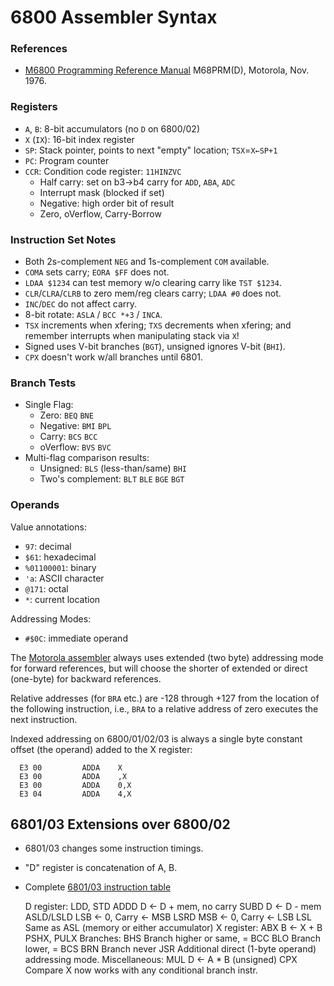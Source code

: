 6800 Assembler Syntax
=====================

### References

- [M6800 Programming Reference Manual][6800ref] M68PRM(D), Motorola, Nov. 1976.

### Registers

- `A`, `B`: 8-bit accumulators (no `D` on 6800/02)
- `X` (`IX`): 16-bit index register
- `SP`: Stack pointer, points to next "empty" location; `TSX`=`X←SP+1`
- `PC`: Program counter
- `CCR`: Condition code register: `11HINZVC`
  - Half carry: set on b3→b4 carry for `ADD`, `ABA`, `ADC`
  - Interrupt mask (blocked if set)
  - Negative: high order bit of result
  - Zero, oVerflow, Carry-Borrow

### Instruction Set Notes

- Both 2s-complement `NEG` and 1s-complement `COM` available.
- `COMA` sets carry; `EORA $FF` does not.
- `LDAA $1234` can test memory w/o clearing carry like `TST $1234`.
- `CLR`/`CLRA`/`CLRB` to zero mem/reg clears carry; `LDAA #0` does not.
- `INC`/`DEC` do not affect carry.
- 8-bit rotate: `ASLA` / `BCC *+3` / `INCA`.
- `TSX` increments when xfering; `TXS` decrements when xfering;
  and remember interrupts when manipulating stack via `X`!
- Signed uses V-bit branches (`BGT`), unsigned ignores V-bit (`BHI`).
- `CPX` doesn't work w/all branches until 6801.

### Branch Tests

- Single Flag:
  - Zero: `BEQ` `BNE`
  - Negative: `BMI` `BPL`
  - Carry: `BCS` `BCC`
  - oVerflow: `BVS` `BVC`
- Multi-flag comparison results:
  - Unsigned: `BLS` (less-than/same) `BHI`
  - Two's complement: `BLT` `BLE` `BGE` `BGT`

### Operands

Value annotations:
- `97`: decimal
- `$61`: hexadecimal
- `%01100001`: binary
- `'a`: ASCII character
- `@171`: octal
- `*`: current location

Addressing Modes:
- `#$0C`: immediate operand

The [Motorola assembler][masm] always uses extended (two byte)
addressing mode for forward references, but will choose the shorter of
extended or direct (one-byte) for backward references.

Relative addresses (for `BRA` etc.) are -128 through +127 from the
location of the following instruction, i.e., `BRA` to a relative
address of zero executes the next instruction.

Indexed addressing on 6800/01/02/03 is always a single byte constant
offset (the operand) added to the X register:

      E3 00         ADDA    X
      E3 00         ADDA    ,X
      E3 00         ADDA    0,X
      E3 04         ADDA    4,X


6801/03 Extensions over 6800/02
-----------------------------------

- 6801/03 changes some instruction timings.
- "D" register is concatenation of A, B.
- Complete [6801/03 instruction table][6801inst]

    D register:
      LDD, STD
      ADDD          D ← D + mem, no carry
      SUBD          D ← D - mem
      ASLD/LSLD     LSB ← 0, Carry ← MSB
      LSRD          MSB ← 0, Carry ← LSB
      LSL           Same as ASL (memory or either accumulator)
    X register:
      ABX           B ← X + B
      PSHX, PULX
    Branches:
      BHS       Branch higher or same, = BCC
      BLO       Branch lower, = BCS
      BRN       Branch never
      JSR       Additional direct (1-byte operand) addressing mode.
    Miscellaneous:
      MUL       D ← A * B (unsigned)
      CPX       Compare X now works with any conditional branch instr.


<!-------------------------------------------------------------------->
[6800ref]: https://archive.org/stream/bitsavers_motorola68rammingReferenceManualM68PRMDNov76_6944968#page/n0/mode/1up
[6801inst]: https://archive.org/stream/bitsavers_motorola68ReferenceManualMay84_19173732#page/n98/mode/1up
[masm]: https://archive.org/details/bitsavers_motorola68ReferenceManualMay84_19173732/page/n91
